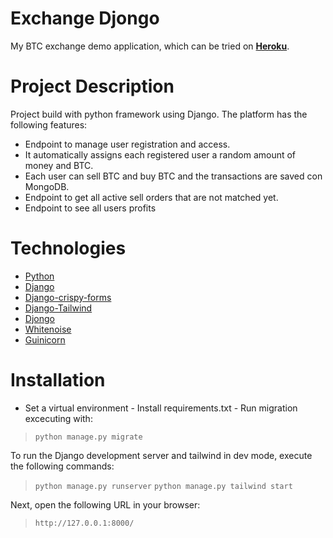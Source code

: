 # Exchange Djongo 
My BTC exchange demo application, which can be tried on **[Heroku](https://exchange-django-mongodb.herokuapp.com)**. 

# Project Description 
Project build with python framework using Django. The platform has the following features: 
- Endpoint to manage user registration and access. 
- It automatically assigns each registered user a random amount of money and BTC. 
- Each user can sell BTC and buy BTC and the transactions are saved con MongoDB.
- Endpoint to get all active sell orders that are not matched yet. 
- Endpoint to see all users profits

# Technologies
- [Python](https://www.python.org/)
- [Django](https://www.djangoproject.com/) 
- [Django-crispy-forms](https://django-crispy-forms.readthedocs.io/en/latest/)
- [Django-Tailwind](https://django-tailwind.readthedocs.io/en/latest/)
- [Djongo](https://github.com/doableware/djongo) 
- [Whitenoise](http://whitenoise.evans.io/en/stable/) 
- [Guinicorn](https://docs.gunicorn.org/en/stable/run.html)

# Installation 
   -  Set a virtual environment
    - Install requirements.txt
    - Run migration excecuting with: 
> `python manage.py migrate` 

To run the Django development server and tailwind in dev mode, execute the following commands: 

> `python manage.py runserver` 
> `python manage.py tailwind start` 

Next, open the following URL in your browser: 

> `http://127.0.0.1:8000/`